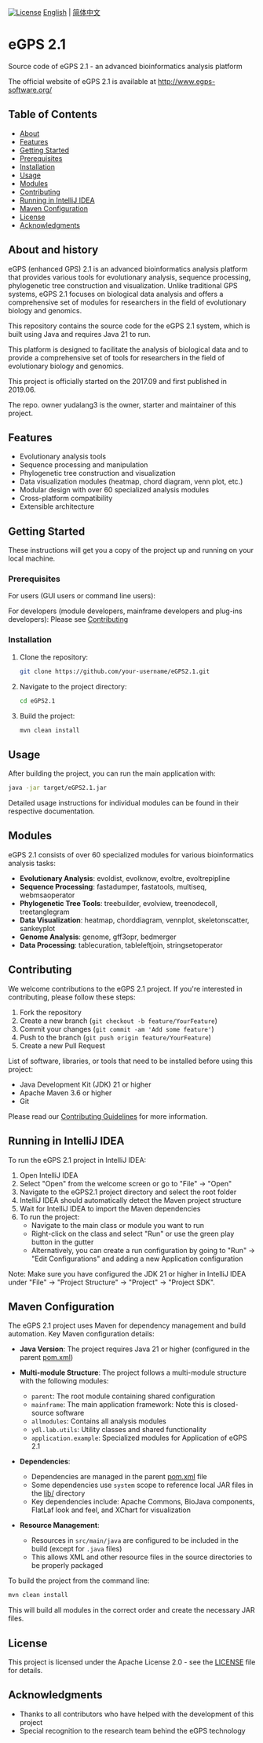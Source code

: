 [![License](https://img.shields.io/badge/license-Apache%202.0-blue.svg)](LICENSE)
[English](README.md) | [简体中文](README.zh.md)

# eGPS 2.1

Source code of eGPS 2.1 - an advanced bioinformatics analysis platform

The official website of eGPS 2.1 is available at http://www.egps-software.org/ 

## Table of Contents

- [About](#About-and-history)
- [Features](#features)
- [Getting Started](#getting-started)
- [Prerequisites](#prerequisites)
- [Installation](#installation)
- [Usage](#usage)
- [Modules](#modules)
- [Contributing](#contributing)
- [Running in IntelliJ IDEA](#running-in-intellij-idea)
- [Maven Configuration](#maven-configuration)
- [License](#license)
- [Acknowledgments](#acknowledgments)

## About and history

eGPS (enhanced GPS) 2.1 is an advanced bioinformatics analysis platform that provides various tools for evolutionary analysis, sequence processing, phylogenetic tree construction and visualization. Unlike traditional GPS systems, eGPS 2.1 focuses on biological data analysis and offers a comprehensive set of modules for researchers in the field of evolutionary biology and genomics.

This repository contains the source code for the eGPS 2.1 system, which is built using Java and requires Java 21 to run.

This platform is designed to facilitate the analysis of biological data and to provide a comprehensive set of tools for researchers in the field of evolutionary biology and genomics.

This project is officially started on the 2017.09 and first published in 2019.06.

The repo. owner yudalang3 is the owner, starter and maintainer of this project.

## Features

- Evolutionary analysis tools
- Sequence processing and manipulation
- Phylogenetic tree construction and visualization
- Data visualization modules (heatmap, chord diagram, venn plot, etc.)
- Modular design with over 60 specialized analysis modules
- Cross-platform compatibility
- Extensible architecture

## Getting Started

These instructions will get you a copy of the project up and running on your local machine.

### Prerequisites

For users (GUI users or command line users):

For developers (module developers, mainframe developers and plug-ins developers): Please see [Contributing](#contributing)


### Installation

1. Clone the repository:
   ```bash
   git clone https://github.com/your-username/eGPS2.1.git
   ```
2. Navigate to the project directory:
   ```bash
   cd eGPS2.1
   ```
3. Build the project:
   ```bash
   mvn clean install
   ```

## Usage

After building the project, you can run the main application with:
```bash
java -jar target/eGPS2.1.jar
```

Detailed usage instructions for individual modules can be found in their respective documentation.

## Modules

eGPS 2.1 consists of over 60 specialized modules for various bioinformatics analysis tasks:

- **Evolutionary Analysis**: evoldist, evolknow, evoltre, evoltrepipline
- **Sequence Processing**: fastadumper, fastatools, multiseq, webmsaoperator
- **Phylogenetic Tree Tools**: treebuilder, evolview, treenodecoll, treetanglegram
- **Data Visualization**: heatmap, chorddiagram, vennplot, skeletonscatter, sankeyplot
- **Genome Analysis**: genome, gff3opr, bedmerger
- **Data Processing**: tablecuration, tableleftjoin, stringsetoperator

## Contributing

We welcome contributions to the eGPS 2.1 project. If you're interested in contributing, please follow these steps:

1. Fork the repository
2. Create a new branch (`git checkout -b feature/YourFeature`)
3. Commit your changes (`git commit -am 'Add some feature'`)
4. Push to the branch (`git push origin feature/YourFeature`)
5. Create a new Pull Request

List of software, libraries, or tools that need to be installed before using this project:
- Java Development Kit (JDK) 21 or higher
- Apache Maven 3.6 or higher
- Git

Please read our [Contributing Guidelines](CONTRIBUTING.md) for more information.

## Running in IntelliJ IDEA

To run the eGPS 2.1 project in IntelliJ IDEA:

1. Open IntelliJ IDEA
2. Select "Open" from the welcome screen or go to "File" -> "Open"
3. Navigate to the eGPS2.1 project directory and select the root folder
4. IntelliJ IDEA should automatically detect the Maven project structure
5. Wait for IntelliJ IDEA to import the Maven dependencies
6. To run the project:
   - Navigate to the main class or module you want to run
   - Right-click on the class and select "Run" or use the green play button in the gutter
   - Alternatively, you can create a run configuration by going to "Run" -> "Edit Configurations" and adding a new Application configuration

Note: Make sure you have configured the JDK 21 or higher in IntelliJ IDEA under "File" -> "Project Structure" -> "Project" -> "Project SDK".

## Maven Configuration

The eGPS 2.1 project uses Maven for dependency management and build automation. Key Maven configuration details:

- **Java Version**: The project requires Java 21 or higher (configured in the parent [pom.xml](pom.xml))
- **Multi-module Structure**: The project follows a multi-module structure with the following modules:
  - `parent`: The root module containing shared configuration
  - `mainframe`: The main application framework: Note this is closed-source software
  - `allmodules`: Contains all analysis modules
  - `ydl.lab.utils`: Utility classes and shared functionality
  - `application.example`: Specialized modules for Application of eGPS 2.1

- **Dependencies**: 
  - Dependencies are managed in the parent [pom.xml](pom.xml) file
  - Some dependencies use `system` scope to reference local JAR files in the [lib/](lib/) directory
  - Key dependencies include: Apache Commons, BioJava components, FlatLaf look and feel, and XChart for visualization

- **Resource Management**:
  - Resources in `src/main/java` are configured to be included in the build (except for `.java` files)
  - This allows XML and other resource files in the source directories to be properly packaged

To build the project from the command line:
```bash
mvn clean install
```

This will build all modules in the correct order and create the necessary JAR files.

## License

This project is licensed under the Apache License 2.0 - see the [LICENSE](LICENSE) file for details.

## Acknowledgments

- Thanks to all contributors who have helped with the development of this project
- Special recognition to the research team behind the eGPS technology